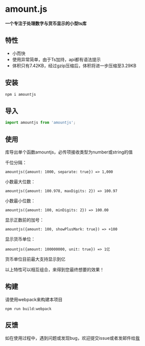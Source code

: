 # amount.js

**一个专注于处理数字与货币显示的小型ts库**

## 特性

- 小而快
- 使用异常简单，由于Ts加持，api都有语法提示
- 体积只有7.42KB，经过gzip压缩后，体积将进一步压缩至3.29KB

## 安装

```bash
npm i amountjs
```

## 导入

```javascript
import amountjs from 'amountjs';
```

## 使用

库导出单个函数amountjs，必传项接收类型为number或string的值

千位分隔：

    amountjs({amount: 1000, separate: true}) => 1,000

小数最大位数：

    amountjs({amount: 100.978, maxDigits: 2}) => 100.97

小数最小位数：

    amountjs({amount: 100, minDigits: 2}) => 100.00

显示正数前的加号：

    amountjs({amount: 100, showPlusMark: true}) => +100

显示货币单位：

    amountjs({amount: 100000000, unit: true}) => 1亿
货币单位目前最大支持显示到亿

以上特性可以相互组合，来得到您最终想要的效果！

## 构建

请使用webpack来构建本项目

    npm run build:webpack

## 反馈

如在使用过程中，遇到问题或发现bug，欢迎提交issue或者发邮件给<a href="mailto:d_iii@aliyun.com">我</a>


